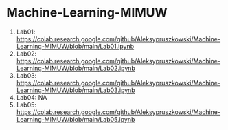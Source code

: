 # Machine-Learning-MIMUW
1. Lab01: https://colab.research.google.com/github/Aleksypruszkowski/Machine-Learning-MIMUW/blob/main/Lab01.ipynb 
2. Lab02: https://colab.research.google.com/github/Aleksypruszkowski/Machine-Learning-MIMUW/blob/main/Lab02.ipynb
3. Lab03: https://colab.research.google.com/github/Aleksypruszkowski/Machine-Learning-MIMUW/blob/main/Lab03.ipynb
4. Lab04: NA
5. Lab05: https://colab.research.google.com/github/Aleksypruszkowski/Machine-Learning-MIMUW/blob/main/Lab05.ipynb
